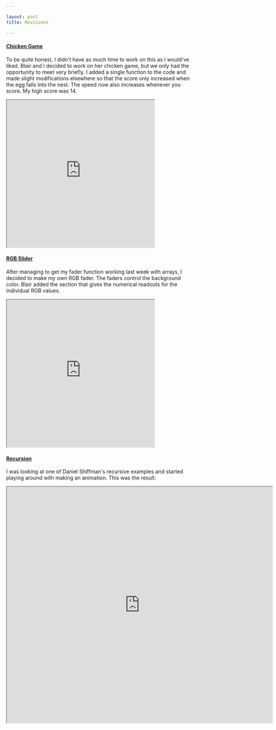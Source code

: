 ```yaml
---

layout: post
title: Revisions

---
```

#### [Chicken Game](http://alpha.editor.p5js.org/blairsimmons/sketches/ByJQ7Tpc-)
To be quite honest, I didn't have as much time to work on this as I would've liked. Blair and I decided to work on her chicken game, but we only had the opportunity to meet very briefly. I added a single function to the code and made slight modifications elsewhere so that the score only increased when the egg falls into the nest. The speed now also increases whenever you score. My high score was 14. 

<iframe width="400" height="400" src="https://alpha.editor.p5js.org/embed/ByJQ7Tpc-" scrolling="no"></iframe>

#### [RGB Slider](http://alpha.editor.p5js.org/blairsimmons/sketches/HJFnMKf3W)
After managing to get my fader function working last week with arrays, I decided to make my own RGB fader. The faders control the background color. Blair added the section that gives the numerical readouts for the individual RGB values.

<iframe width="400" height="400" src="https://alpha.editor.p5js.org/embed/HJFnMKf3W" scrolling="no"></iframe>

#### [Recursion](https://alpha.editor.p5js.org/patchbae/sketches/HyiGpFFjb)
I was looking at one of Daniel Shiffman's recursive examples and started playing around with making an animation. This was the result:

<iframe width="720" height="640" src="https://alpha.editor.p5js.org/embed/HyiGpFFjb" scrolling="no"></iframe>


